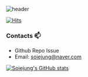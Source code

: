 ![header](https://capsule-render.vercel.app/api?type=wave&color=auto&height=300&section=header&text=capsule%20render&fontSize=90)


[![Hits](https://hits.seeyoufarm.com/api/count/incr/badge.svg?url=https%3A%2F%2Fgithub.com%2Fsoiejung&count_bg=%239E9E9E&title_bg=%23454545&icon=&icon_color=%23E7E7E7&title=Visitors&edge_flat=false)](https://hits.seeyoufarm.com)

### Contacts 📫

* Github Repo Issue
* Email: soiejung@naver.com

[![Soiejung's GitHub stats](https://github-readme-stats.vercel.app/api?username=soiejung&theme=graywhite)](https://github.com/soiejung/github-readme-stats)

